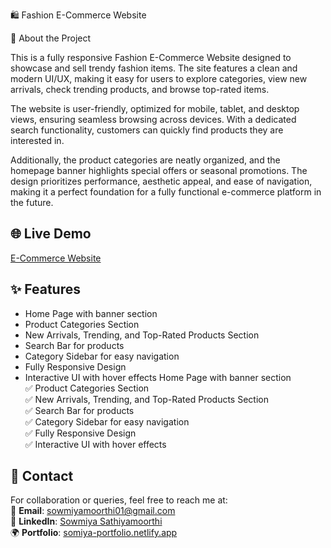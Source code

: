 🛍️ Fashion E-Commerce Website

📖 About the Project

This is a fully responsive Fashion E-Commerce Website designed to showcase and sell trendy fashion items. The site features a clean and modern UI/UX, making it easy for users to explore categories, view new arrivals, check trending products, and browse top-rated items.

The website is user-friendly, optimized for mobile, tablet, and desktop views, ensuring seamless browsing across devices. With a dedicated search functionality, customers can quickly find products they are interested in.

Additionally, the product categories are neatly organized, and the homepage banner highlights special offers or seasonal promotions. The design prioritizes performance, aesthetic appeal, and ease of navigation, making it a perfect foundation for a fully functional e-commerce platform in the future.

## 🌐 Live Demo  
[E-Commerce Website](https://e-commercedresswebsite.netlify.app/)

## ✨ Features  
- Home Page with banner section
- Product Categories Section
- New Arrivals, Trending, and Top-Rated Products Section
- Search Bar for products
- Category Sidebar for easy navigation
- Fully Responsive Design
- Interactive UI with hover effects
 Home Page with banner section  
✅ Product Categories Section  
✅ New Arrivals, Trending, and Top-Rated Products Section  
✅ Search Bar for products  
✅ Category Sidebar for easy navigation  
✅ Fully Responsive Design  
✅ Interactive UI with hover effects  

## 📧 Contact  
For collaboration or queries, feel free to reach me at:  
📩 **Email**: sowmiyamoorthi01@gmail.com  
🔗 **LinkedIn**: [Sowmiya Sathiyamoorthi](https://www.linkedin.com/in/sowmiya-sathiyamoorthi/)  
🌍 **Portfolio**: [somiya-portfolio.netlify.app](https://somiya-portfolio.netlify.app/)  
